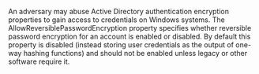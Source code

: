 An adversary may abuse Active Directory authentication encryption properties to gain access to credentials on Windows systems. The AllowReversiblePasswordEncryption property specifies whether reversible password encryption for an account is enabled or disabled. By default this property is disabled (instead storing user credentials as the output of one-way hashing functions) and should not be enabled unless legacy or other software require it.